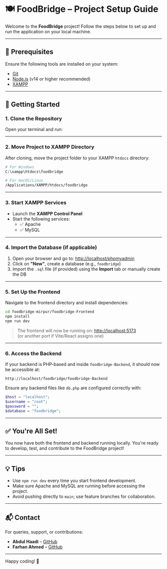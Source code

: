 # 🍽️ FoodBridge – Project Setup Guide

Welcome to the **FoodBridge** project! Follow the steps below to set up and run the application on your local machine.

---

## 🧩 Prerequisites

Ensure the following tools are installed on your system:

- [Git](https://git-scm.com/)
- [Node.js](https://nodejs.org/) (v14 or higher recommended)
- [XAMPP](https://www.apachefriends.org/index.html)

---

## 🚀 Getting Started

### 1. Clone the Repository

Open your terminal and run:

---

### 2. Move Project to XAMPP Directory

After cloning, move the project folder to your XAMPP `htdocs` directory:

```bash
# For Windows
C:\xampp\htdocs\foodbridge

# For macOS/Linux
/Applications/XAMPP/htdocs/foodbridge
```

---

### 3. Start XAMPP Services

- Launch the **XAMPP Control Panel**
- Start the following services:
  - ✅ Apache
  - ✅ MySQL

---

### 4. Import the Database (if applicable)

1. Open your browser and go to: [http://localhost/phpmyadmin](http://localhost/phpmyadmin)
2. Click on **"New"**, create a database (e.g., `foodbridge`)
3. Import the `.sql` file (if provided) using the **Import** tab or manually create the DB

---

### 5. Set Up the Frontend

Navigate to the frontend directory and install dependencies:

```bash
cd foodbridge-mirpur/foodbridge-Frontend
npm install
npm run dev
```

> The frontend will now be running on: [http://localhost:5173](http://localhost:5173)  
> (or another port if Vite/React assigns one)

---

### 6. Access the Backend

If your backend is PHP-based and inside `foodbridge-Backend`, it should now be accessible at:

```
http://localhost/foodbridge/foodbridge-Backend
```

Ensure any backend files like `db.php` are configured correctly with:

```php
$host = "localhost";
$username = "root";
$password = "";
$database = "foodbridge";
```

---

## ✅ You're All Set!

You now have both the frontend and backend running locally. You're ready to develop, test, and contribute to the FoodBridge project!

---

## 💡 Tips

- Use `npm run dev` every time you start frontend development.
- Make sure Apache and MySQL are running before accessing the project.
- Avoid pushing directly to `main`; use feature branches for collaboration.

---

## 📬 Contact

For queries, support, or contributions:

- **Abdul Haadi** – [GitHub](https://github.com/abdulhaadi0303)
- **Farhan Ahmed** – [GitHub](https://github.com/farkhan8183)

---

Happy coding! 🚀

